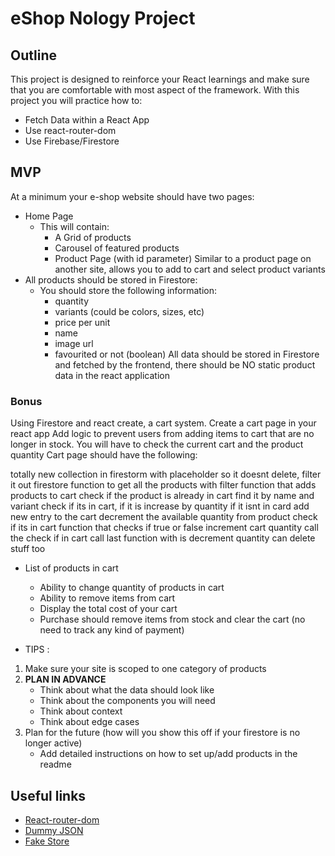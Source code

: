 # eShop Nology Project

## Outline

This project is designed to reinforce your React learnings and make sure that you are comfortable with most aspect of the framework.
With this project you will practice how to:

- Fetch Data within a React App
- Use react-router-dom
- Use Firebase/Firestore

## MVP

At a minimum your e-shop website should have two pages:

- Home Page
  - This will contain:
    - A Grid of products
    - Carousel of featured products
    - Product Page (with id parameter) Similar to a product page on another site, allows you to add to cart and select product variants
- All products should be stored in Firestore:
  - You should store the following information:
    - quantity
    - variants (could be colors, sizes, etc)
    - price per unit
    - name
    - image url
    - favourited or not (boolean)
      All data should be stored in Firestore and fetched by the frontend, there should be NO static product data in the react application

### Bonus

Using Firestore and react create, a cart system. Create a cart page in your react app Add logic to prevent users from adding items to cart that are no longer in stock. You will have to check the current cart and the product quantity Cart page should have the following:

totally new collection in firestorm with placeholder so it doesnt delete, filter it out
firestore function to get all the products with filter
function that adds products to cart
check if the product is already in cart
find it by name and variant
check if its in cart, if it is increase by quantity
if it isnt in card add new entry to the cart
decrement the available quantity from product
check if its in cart function that checks if true or false
increment cart quantity
call the check if in cart
call last function with is decrement quantity
can delete stuff too

- List of products in cart

  - Ability to change quantity of products in cart
  - Ability to remove items from cart
  - Display the total cost of your cart
  - Purchase should remove items from stock and clear the cart (no need to track any kind of payment)

- TIPS :

1. Make sure your site is scoped to one category of products
2. **PLAN IN ADVANCE**
   - Think about what the data should look like
   - Think about the components you will need
   - Think about context
   - Think about edge cases
3. Plan for the future (how will you show this off if your firestore is no longer active)
   - Add detailed instructions on how to set up/add products in the readme

## Useful links

- [React-router-dom](https://reactrouter.com/docs/en/v6/getting-started/overview)
- [Dummy JSON](https://dummyjson.com/)
- [Fake Store](https://fakestoreapi.com/)
